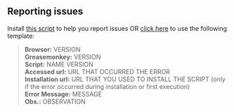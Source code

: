 ## Reporting issues
Install [this script](../../raw/master/scripts/GitHub_New_Issue/github_new_issue.user.js) to help you report issues OR [click here](../../issues/new?title=Briefly%20describe%20your%20issue%20here...&body=**Browser%3A**%20VERSION%3Cbr%20%2F%3E%0A**Greasemonkey%3A**%20VERSION%3Cbr%20%2F%3E%0A**Script%3A**%20NAME%20VERSION%3Cbr%20%2F%3E%0A**Accessed%20url%3A**%20URL%3Cbr%20%2F%3E%0A**Installation%20url%3A**%20URL%3Cbr%20%2F%3E%0A**Error%20Message%3A**%20MESSAGE%3Cbr%20%2F%3E%0A**Obs.%3A**%20OBSERVATION%3Cbr%20%2F%3E) to use the following template:

> **Browser:** VERSION<br />
> **Greasemonkey:** VERSION<br />
> **Script:** NAME VERSION<br />
> **Accessed url:** URL THAT OCCURRED THE ERROR<br />
> **Installation url:** URL THAT YOU USED TO INSTALL THE SCRIPT (only if the error occurred during installation or first execution)<br />
> **Error Message:** MESSAGE<br />
> **Obs.:** OBSERVATION<br />
